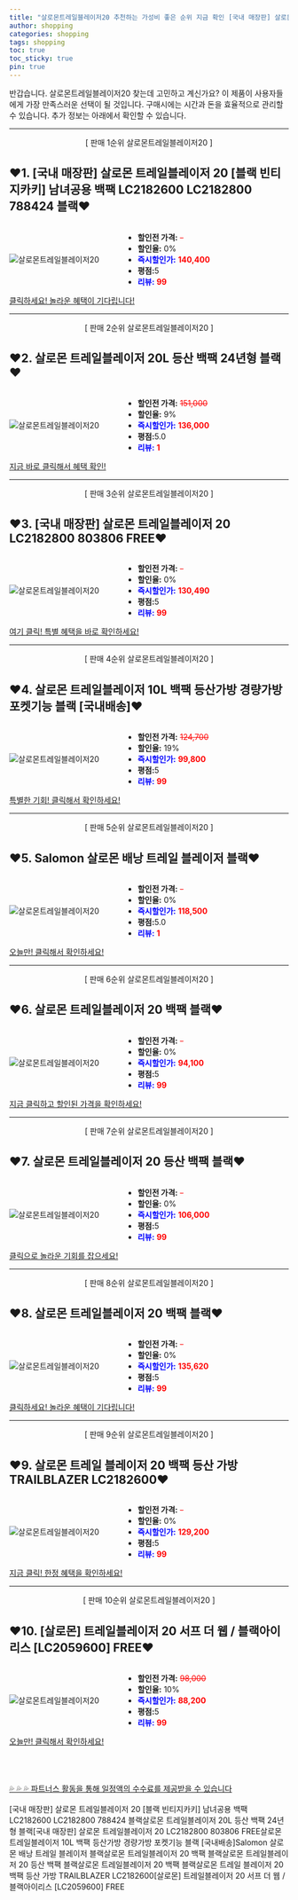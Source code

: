 ```yaml
---
title: "살로몬트레일블레이저20 추천하는 가성비 좋은 순위 지금 확인 [국내 매장판] 살로몬 트레일블레이저 20"
author: shopping
categories: shopping
tags: shopping
toc: true
toc_sticky: true
pin: true
---
```

반갑습니다. 살로몬트레일블레이저20 찾는데 고민하고 계신가요? 이 제품이 사용자들에게 가장 만족스러운 선택이 될 것입니다. 구매시에는 시간과 돈을 효율적으로 관리할 수 있습니다. 추가 정보는 아래에서 확인할 수 있습니다.

---
<p class="toplist" style="margin: 0 auto; display: block; width: fit-content;">[ 판매 1순위 살로몬트레일블레이저20 ]</p>

<h2><strong>❤️1. [국내 매장판] 살로몬 트레일블레이저 20 [블랙 빈티지카키] 남녀공용 백팩 LC2182600 LC2182800 788424 블랙❤️</strong></h2>

<div style="display: flex; align-items: center;">
    <div style="flex: 0.4;">
        <img src="https://thumbnail6.coupangcdn.com/thumbnails/remote/230x230ex/image/vendor_inventory/6387/b180b8d19c388000fee7efff284e52e48f1f049e362cc2aea4f25bdb0522.jpg" alt="살로몬트레일블레이저20" style="max-width: 100%;">
    </div>
    <div style="flex: 0.6; margin-left: 10px;">
        <ul>
            <li><strong>할인전 가격:</strong> <del style="color: red;">-</del></li>
            <li><strong>할인율:</strong> 0%</li>
            <li><span style='color:blue'><strong>즉시할인가:</strong></span> <span style='color:red'><strong>140,400</strong></span></li>
            <li><strong>평점:</strong>5</li>
            <li><span style='color:blue'><strong>리뷰:</strong></span> <span style='color:red'><strong>99</strong></span></li>
        </ul>
    </div>
</div>
<div class="center">
    <a href="https://selin100587001.github.io?lptag=AF9450613&subid=githubio&pageKey=7932038729&traceid=V0-153&itemId=21820469796&vendorItemId=90777184278" class="myButton">
        클릭하세요! 놀라운 혜택이 기다립니다!
    </a>
</div>


---
<p class="toplist" style="margin: 0 auto; display: block; width: fit-content;">[ 판매 2순위 살로몬트레일블레이저20 ]</p>

<h2><strong>❤️2. 살로몬 트레일블레이저 20L 등산 백팩 24년형 블랙❤️</strong></h2>

<div style="display: flex; align-items: center;">
    <div style="flex: 0.4;">
        <img src="https://thumbnail9.coupangcdn.com/thumbnails/remote/230x230ex/image/vendor_inventory/7bf1/71a0b962c25054c914ad94de601033f7cdc5bc23555ea573f402b540a605.png" alt="살로몬트레일블레이저20" style="max-width: 100%;">
    </div>
    <div style="flex: 0.6; margin-left: 10px;">
        <ul>
            <li><strong>할인전 가격:</strong> <del style="color: red;">151,000</del></li>
            <li><strong>할인율:</strong> 9%</li>
            <li><span style='color:blue'><strong>즉시할인가:</strong></span> <span style='color:red'><strong>136,000</strong></span></li>
            <li><strong>평점:</strong>5.0</li>
            <li><span style='color:blue'><strong>리뷰:</strong></span> <span style='color:red'><strong>1</strong></span></li>
        </ul>
    </div>
</div>
<div class="center">
    <a href="https://selin100587001.github.io?lptag=AF9450613&subid=githubio&pageKey=7943341283&traceid=V0-153&itemId=21888594531&vendorItemId=88936702296" class="myButton">
        지금 바로 클릭해서 혜택 확인!
    </a>
</div>


---
<p class="toplist" style="margin: 0 auto; display: block; width: fit-content;">[ 판매 3순위 살로몬트레일블레이저20 ]</p>

<h2><strong>❤️3. [국내 매장판] 살로몬 트레일블레이저 20 LC2182800 803806 FREE❤️</strong></h2>

<div style="display: flex; align-items: center;">
    <div style="flex: 0.4;">
        <img src="https://thumbnail8.coupangcdn.com/thumbnails/remote/230x230ex/image/vendor_inventory/9fe9/b7c2c31db479be435741cd3d449d2cd8433ba29225a61e8534f0ad53e8d0.jpg" alt="살로몬트레일블레이저20" style="max-width: 100%;">
    </div>
    <div style="flex: 0.6; margin-left: 10px;">
        <ul>
            <li><strong>할인전 가격:</strong> <del style="color: red;">-</del></li>
            <li><strong>할인율:</strong> 0%</li>
            <li><span style='color:blue'><strong>즉시할인가:</strong></span> <span style='color:red'><strong>130,490</strong></span></li>
            <li><strong>평점:</strong>5</li>
            <li><span style='color:blue'><strong>리뷰:</strong></span> <span style='color:red'><strong>99</strong></span></li>
        </ul>
    </div>
</div>
<div class="center">
    <a href="https://selin100587001.github.io?lptag=AF9450613&subid=githubio&pageKey=7939298318&traceid=V0-153&itemId=21862235136&vendorItemId=90533544207" class="myButton">
        여기 클릭! 특별 혜택을 바로 확인하세요!
    </a>
</div>


---
<p class="toplist" style="margin: 0 auto; display: block; width: fit-content;">[ 판매 4순위 살로몬트레일블레이저20 ]</p>

<h2><strong>❤️4. 살로몬 트레일블레이저 10L 백팩 등산가방 경량가방 포켓기능 블랙 [국내배송]❤️</strong></h2>

<div style="display: flex; align-items: center;">
    <div style="flex: 0.4;">
        <img src="https://thumbnail8.coupangcdn.com/thumbnails/remote/230x230ex/image/vendor_inventory/a4c4/07bbcb26104fcd476a3b9660844680ea023ae4091fc47cf242303174e9b4.jpg" alt="살로몬트레일블레이저20" style="max-width: 100%;">
    </div>
    <div style="flex: 0.6; margin-left: 10px;">
        <ul>
            <li><strong>할인전 가격:</strong> <del style="color: red;">124,700</del></li>
            <li><strong>할인율:</strong> 19%</li>
            <li><span style='color:blue'><strong>즉시할인가:</strong></span> <span style='color:red'><strong>99,800</strong></span></li>
            <li><strong>평점:</strong>5</li>
            <li><span style='color:blue'><strong>리뷰:</strong></span> <span style='color:red'><strong>99</strong></span></li>
        </ul>
    </div>
</div>
<div class="center">
    <a href="https://selin100587001.github.io?lptag=AF9450613&subid=githubio&pageKey=8115734532&traceid=V0-153&itemId=23008275911&vendorItemId=90478554221" class="myButton">
        특별한 기회! 클릭해서 확인하세요!
    </a>
</div>


---
<p class="toplist" style="margin: 0 auto; display: block; width: fit-content;">[ 판매 5순위 살로몬트레일블레이저20 ]</p>

<h2><strong>❤️5. Salomon 살로몬 배낭 트레일 블레이저 블랙❤️</strong></h2>

<div style="display: flex; align-items: center;">
    <div style="flex: 0.4;">
        <img src="https://thumbnail7.coupangcdn.com/thumbnails/remote/230x230ex/image/vendor_inventory/5011/1dc5695b1e71cd13dfbb4564144c6205b88538bd380b9a8b76979dd26c3a.jpg" alt="살로몬트레일블레이저20" style="max-width: 100%;">
    </div>
    <div style="flex: 0.6; margin-left: 10px;">
        <ul>
            <li><strong>할인전 가격:</strong> <del style="color: red;">-</del></li>
            <li><strong>할인율:</strong> 0%</li>
            <li><span style='color:blue'><strong>즉시할인가:</strong></span> <span style='color:red'><strong>118,500</strong></span></li>
            <li><strong>평점:</strong>5.0</li>
            <li><span style='color:blue'><strong>리뷰:</strong></span> <span style='color:red'><strong>1</strong></span></li>
        </ul>
    </div>
</div>
<div class="center">
    <a href="https://selin100587001.github.io?lptag=AF9450613&subid=githubio&pageKey=7399830581&traceid=V0-153&itemId=19150653804&vendorItemId=90698508630" class="myButton">
        오늘만! 클릭해서 확인하세요!
    </a>
</div>


---
<p class="toplist" style="margin: 0 auto; display: block; width: fit-content;">[ 판매 6순위 살로몬트레일블레이저20 ]</p>

<h2><strong>❤️6. 살로몬 트레일블레이저 20 백팩 블랙❤️</strong></h2>

<div style="display: flex; align-items: center;">
    <div style="flex: 0.4;">
        <img src="https://thumbnail9.coupangcdn.com/thumbnails/remote/230x230ex/image/vendor_inventory/e04d/9c101377734ac760eec45a31f02ad6d8ec93995ca4abb398018309f88836.jpg" alt="살로몬트레일블레이저20" style="max-width: 100%;">
    </div>
    <div style="flex: 0.6; margin-left: 10px;">
        <ul>
            <li><strong>할인전 가격:</strong> <del style="color: red;">-</del></li>
            <li><strong>할인율:</strong> 0%</li>
            <li><span style='color:blue'><strong>즉시할인가:</strong></span> <span style='color:red'><strong>94,100</strong></span></li>
            <li><strong>평점:</strong>5</li>
            <li><span style='color:blue'><strong>리뷰:</strong></span> <span style='color:red'><strong>99</strong></span></li>
        </ul>
    </div>
</div>
<div class="center">
    <a href="https://selin100587001.github.io?lptag=AF9450613&subid=githubio&pageKey=8158450493&traceid=V0-153&itemId=23405892669&vendorItemId=90714290060" class="myButton">
        지금 클릭하고 할인된 가격을 확인하세요!
    </a>
</div>


---
<p class="toplist" style="margin: 0 auto; display: block; width: fit-content;">[ 판매 7순위 살로몬트레일블레이저20 ]</p>

<h2><strong>❤️7. 살로몬 트레일블레이저 20 등산 백팩 블랙❤️</strong></h2>

<div style="display: flex; align-items: center;">
    <div style="flex: 0.4;">
        <img src="https://thumbnail8.coupangcdn.com/thumbnails/remote/230x230ex/image/vendor_inventory/c3ce/800fa33b2f728c319b83c927436a03a330d1242baedb762bb2b8f5c6bda9.jpg" alt="살로몬트레일블레이저20" style="max-width: 100%;">
    </div>
    <div style="flex: 0.6; margin-left: 10px;">
        <ul>
            <li><strong>할인전 가격:</strong> <del style="color: red;">-</del></li>
            <li><strong>할인율:</strong> 0%</li>
            <li><span style='color:blue'><strong>즉시할인가:</strong></span> <span style='color:red'><strong>106,000</strong></span></li>
            <li><strong>평점:</strong>5</li>
            <li><span style='color:blue'><strong>리뷰:</strong></span> <span style='color:red'><strong>99</strong></span></li>
        </ul>
    </div>
</div>
<div class="center">
    <a href="https://selin100587001.github.io?lptag=AF9450613&subid=githubio&pageKey=7961922202&traceid=V0-153&itemId=22014050762&vendorItemId=90632610842" class="myButton">
        클릭으로 놀라운 기회를 잡으세요!
    </a>
</div>


---
<p class="toplist" style="margin: 0 auto; display: block; width: fit-content;">[ 판매 8순위 살로몬트레일블레이저20 ]</p>

<h2><strong>❤️8. 살로몬 트레일블레이저 20 백팩 블랙❤️</strong></h2>

<div style="display: flex; align-items: center;">
    <div style="flex: 0.4;">
        <img src="https://thumbnail8.coupangcdn.com/thumbnails/remote/230x230ex/image/vendor_inventory/aff6/c6a132b11642b55d426a9898105bbb3fb22ecbc143e45e189e9728cebd0c.jpg" alt="살로몬트레일블레이저20" style="max-width: 100%;">
    </div>
    <div style="flex: 0.6; margin-left: 10px;">
        <ul>
            <li><strong>할인전 가격:</strong> <del style="color: red;">-</del></li>
            <li><strong>할인율:</strong> 0%</li>
            <li><span style='color:blue'><strong>즉시할인가:</strong></span> <span style='color:red'><strong>135,620</strong></span></li>
            <li><strong>평점:</strong>5</li>
            <li><span style='color:blue'><strong>리뷰:</strong></span> <span style='color:red'><strong>99</strong></span></li>
        </ul>
    </div>
</div>
<div class="center">
    <a href="https://selin100587001.github.io?lptag=AF9450613&subid=githubio&pageKey=8220478205&traceid=V0-153&itemId=23625829612&vendorItemId=90651353831" class="myButton">
        클릭하세요! 놀라운 혜택이 기다립니다!
    </a>
</div>


---
<p class="toplist" style="margin: 0 auto; display: block; width: fit-content;">[ 판매 9순위 살로몬트레일블레이저20 ]</p>

<h2><strong>❤️9. 살로몬 트레일 블레이저 20 백팩 등산 가방 TRAILBLAZER LC2182600❤️</strong></h2>

<div style="display: flex; align-items: center;">
    <div style="flex: 0.4;">
        <img src="https://thumbnail7.coupangcdn.com/thumbnails/remote/230x230ex/image/vendor_inventory/2612/1f60eaba7592b6a75cbc6cd0e1bc1fa5882d90fa2872a9d87633ec535380.jpg" alt="살로몬트레일블레이저20" style="max-width: 100%;">
    </div>
    <div style="flex: 0.6; margin-left: 10px;">
        <ul>
            <li><strong>할인전 가격:</strong> <del style="color: red;">-</del></li>
            <li><strong>할인율:</strong> 0%</li>
            <li><span style='color:blue'><strong>즉시할인가:</strong></span> <span style='color:red'><strong>129,200</strong></span></li>
            <li><strong>평점:</strong>5</li>
            <li><span style='color:blue'><strong>리뷰:</strong></span> <span style='color:red'><strong>99</strong></span></li>
        </ul>
    </div>
</div>
<div class="center">
    <a href="https://selin100587001.github.io?lptag=AF9450613&subid=githubio&pageKey=8218123213&traceid=V0-153&itemId=23611541564&vendorItemId=90637188571" class="myButton">
        지금 클릭! 한정 혜택을 확인하세요!
    </a>
</div>


---
<p class="toplist" style="margin: 0 auto; display: block; width: fit-content;">[ 판매 10순위 살로몬트레일블레이저20 ]</p>

<h2><strong>❤️10. [살로몬] 트레일블레이저 20 서프 더 웹 / 블랙아이리스 [LC2059600] FREE❤️</strong></h2>

<div style="display: flex; align-items: center;">
    <div style="flex: 0.4;">
        <img src="https://thumbnail10.coupangcdn.com/thumbnails/remote/230x230ex/image/vendor_inventory/5ee1/046a68935442a52f0c1be8498b85c8e6bbb279fcd339376131eea2828db6.jpg" alt="살로몬트레일블레이저20" style="max-width: 100%;">
    </div>
    <div style="flex: 0.6; margin-left: 10px;">
        <ul>
            <li><strong>할인전 가격:</strong> <del style="color: red;">98,000</del></li>
            <li><strong>할인율:</strong> 10%</li>
            <li><span style='color:blue'><strong>즉시할인가:</strong></span> <span style='color:red'><strong>88,200</strong></span></li>
            <li><strong>평점:</strong>5</li>
            <li><span style='color:blue'><strong>리뷰:</strong></span> <span style='color:red'><strong>99</strong></span></li>
        </ul>
    </div>
</div>
<div class="center">
    <a href="https://selin100587001.github.io?lptag=AF9450613&subid=githubio&pageKey=7598520065&traceid=V0-153&itemId=20094721324&vendorItemId=87514457964" class="myButton">
        오늘만! 클릭해서 확인하세요!
    </a>
</div>

<br><br><br>[💦 💦 💦 파트너스 활동을 통해 일정액의 수수료를 제공받을 수 있습니다](https://link.coupang.com/a/bcpT2c)<br><br>[국내 매장판] 살로몬 트레일블레이저 20 [블랙 빈티지카키] 남녀공용 백팩 LC2182600 LC2182800 788424 블랙살로몬 트레일블레이저 20L 등산 백팩 24년형 블랙[국내 매장판] 살로몬 트레일블레이저 20 LC2182800 803806 FREE살로몬 트레일블레이저 10L 백팩 등산가방 경량가방 포켓기능 블랙 [국내배송]Salomon 살로몬 배낭 트레일 블레이저 블랙살로몬 트레일블레이저 20 백팩 블랙살로몬 트레일블레이저 20 등산 백팩 블랙살로몬 트레일블레이저 20 백팩 블랙살로몬 트레일 블레이저 20 백팩 등산 가방 TRAILBLAZER LC2182600[살로몬] 트레일블레이저 20 서프 더 웹 / 블랙아이리스 [LC2059600] FREE